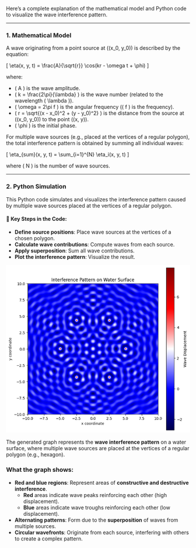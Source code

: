 Here’s a complete explanation of the mathematical model and Python code to visualize the wave interference pattern.  

---

### **1. Mathematical Model**  

A wave originating from a point source at \((x_0, y_0)\) is described by the equation:

\[
\eta(x, y, t) = \frac{A}{\sqrt{r}} \cos(kr - \omega t + \phi)
\]

where:  
- \( A \) is the wave amplitude.  
- \( k = \frac{2\pi}{\lambda} \) is the wave number (related to the wavelength \( \lambda \)).  
- \( \omega = 2\pi f \) is the angular frequency (\( f \) is the frequency).  
- \( r = \sqrt{(x - x_0)^2 + (y - y_0)^2} \) is the distance from the source at \((x_0, y_0)\) to the point \((x, y)\).  
- \( \phi \) is the initial phase.  

For multiple wave sources (e.g., placed at the vertices of a regular polygon), the total interference pattern is obtained by summing all individual waves:

\[
\eta_{sum}(x, y, t) = \sum_{i=1}^{N} \eta_i(x, y, t)
\]

where \( N \) is the number of wave sources.

---

### **2. Python Simulation**  
This Python code simulates and visualizes the interference pattern caused by multiple wave sources placed at the vertices of a regular polygon.

#### **📌 Key Steps in the Code:**  
- **Define source positions**: Place wave sources at the vertices of a chosen polygon.  
- **Calculate wave contributions**: Compute waves from each source.  
- **Apply superposition**: Sum all wave contributions.  
- **Plot the interference pattern**: Visualize the result.  

![alt text](image.png)

The generated graph represents the **wave interference pattern** on a water surface, where multiple wave sources are placed at the vertices of a regular polygon (e.g., hexagon).  

### **What the graph shows:**  
- **Red and blue regions**: Represent areas of **constructive and destructive interference**.  
  - **Red** areas indicate wave peaks reinforcing each other (high displacement).  
  - **Blue** areas indicate wave troughs reinforcing each other (low displacement).  
- **Alternating patterns**: Form due to the **superposition** of waves from multiple sources.  
- **Circular wavefronts**: Originate from each source, interfering with others to create a complex pattern.  

